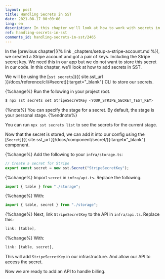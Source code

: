 ```yaml
---
layout: post
title: Handling Secrets in SST
date: 2021-08-17 00:00:00
lang: en
description: In this chapter we'll look at how to work with secrets in an SST app. We store secrets using the sst secret CLI and link it to our API.
ref: handling-secrets-in-sst
comments_id: handling-secrets-in-sst/2465
---
```


In the [previous chapter]({% link _chapters/setup-a-stripe-account.md %}), we created a Stripe account and got a pair of keys. Including the Stripe secret key. We need this in our app but we do not want to store this secret in our code. In this chapter, we'll look at how to add secrets in SST.

We will be using the [`sst secrets`]({{ site.sst_url }}/docs/reference/cli/#secret){:target="_blank"} CLI to store our secrets. 

{%change%} Run the following in your project root.

```bash
$ npx sst secrets set StripeSecretKey <YOUR_STRIPE_SECRET_TEST_KEY>
```

{%note%}
You can specify the stage for a secret. By default, the stage is your personal stage.
{%endnote%}

You can run `npx sst secrets list` to see the secrets for the current stage.

Now that the secret is stored, we can add it into our config using the [`Secret`]({{ site.sst_url }}/docs/component/secret/){:target="_blank"} component.

{%change%} Add the following to your `infra/storage.ts`:

```ts
// Create a secret for Stripe
export const secret = new sst.Secret("StripeSecretKey");
```

{%change%} Import `secret` in `infra/api.ts`. Replace the following.

```typescript
import { table } from "./storage";
```

{%change%} With:

```typescript
import { table, secret } from "./storage";
```

{%change%} Next, link `StripeSecretKey` to the API in `infra/api.ts`. Replace this:

```ts
link: [table],
```

{%change%} With: 

```ts
link: [table, secret],
```

This will add `StripeSecretKey` in our infrastructure.  And allow our API to access the secret.

Now we are ready to add an API to handle billing.
